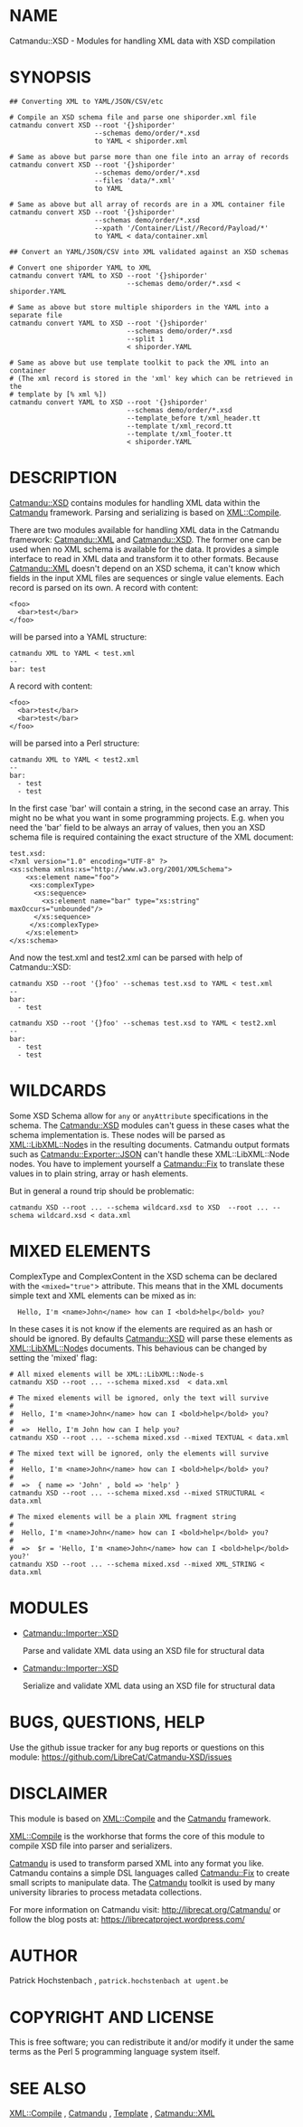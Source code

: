 # NAME

Catmandu::XSD - Modules for handling XML data with XSD compilation

# SYNOPSIS

    ## Converting XML to YAML/JSON/CSV/etc

    # Compile an XSD schema file and parse one shiporder.xml file
    catmandu convert XSD --root '{}shiporder'
                         --schemas demo/order/*.xsd
                         to YAML < shiporder.xml

    # Same as above but parse more than one file into an array of records
    catmandu convert XSD --root '{}shiporder'
                         --schemas demo/order/*.xsd
                         --files 'data/*.xml'
                         to YAML

    # Same as above but all array of records are in a XML container file
    catmandu convert XSD --root '{}shiporder'
                         --schemas demo/order/*.xsd
                         --xpath '/Container/List//Record/Payload/*'
                         to YAML < data/container.xml

    ## Convert an YAML/JSON/CSV into XML validated against an XSD schemas

    # Convert one shiporder YAML to XML
    catmandu convert YAML to XSD --root '{}shiporder'
                                 --schemas demo/order/*.xsd < shiporder.YAML

    # Same as above but store multiple shiporders in the YAML into a separate file
    catmandu convert YAML to XSD --root '{}shiporder'
                                 --schemas demo/order/*.xsd
                                 --split 1
                                 < shiporder.YAML

    # Same as above but use template toolkit to pack the XML into an container
    # (The xml record is stored in the 'xml' key which can be retrieved in the
    # template by [% xml %])
    catmandu convert YAML to XSD --root '{}shiporder'
                                 --schemas demo/order/*.xsd
                                 --template_before t/xml_header.tt
                                 --template t/xml_record.tt
                                 --template t/xml_footer.tt
                                 < shiporder.YAML

# DESCRIPTION

[Catmandu::XSD](https://metacpan.org/pod/Catmandu::XSD) contains modules for handling XML data within the [Catmandu](https://metacpan.org/pod/Catmandu)
framework. Parsing and serializing is based on [XML::Compile](https://metacpan.org/pod/XML::Compile).

There are two modules available for handling XML data in the Catmandu framework:
[Catmandu::XML](https://metacpan.org/pod/Catmandu::XML) and [Catmandu::XSD](https://metacpan.org/pod/Catmandu::XSD). The former one can be used when no XML schema
is available for the data. It provides a simple interface to read in XML data and
transform it to other formats. Because [Catmandu::XML](https://metacpan.org/pod/Catmandu::XML) doesn't depend on an
XSD schema, it can't know which fields in the input XML files are sequences or
single value elements. Each record is parsed on its own. A record with content:

    <foo>
      <bar>test</bar>
    </foo>

will be parsed into a YAML structure:

    catmandu XML to YAML < test.xml
    --
    bar: test

A record with content:

    <foo>
      <bar>test</bar>
      <bar>test</bar>
    </foo>

will be parsed into a Perl structure:

    catmandu XML to YAML < test2.xml
    --
    bar:
      - test
      - test

In the first case 'bar' will contain a string, in the second case an array. This
might no be what you want in some programming projects. E.g. when you need the 'bar'
field to be always an array of values, then you an XSD schema file is required
containing the exact structure of the XML document:

    test.xsd:
    <?xml version="1.0" encoding="UTF-8" ?>
    <xs:schema xmlns:xs="http://www.w3.org/2001/XMLSchema">
        <xs:element name="foo">
         <xs:complexType>
          <xs:sequence>
            <xs:element name="bar" type="xs:string" maxOccurs="unbounded"/>
          </xs:sequence>
         </xs:complexType>
        </xs:element>
    </xs:schema>

And now the test.xml and test2.xml can be parsed with help of Catmandu::XSD:

    catmandu XSD --root '{}foo' --schemas test.xsd to YAML < test.xml
    --
    bar:
      - test

    catmandu XSD --root '{}foo' --schemas test.xsd to YAML < test2.xml
    --
    bar:
      - test
      - test

# WILDCARDS

Some XSD Schema allow for `any` or `anyAttribute` specifications in the schema.
The [Catmandu::XSD](https://metacpan.org/pod/Catmandu::XSD) modules can't guess in these cases what the schema implementation
is. These nodes will be parsed as [XML::LibXML::Node](https://metacpan.org/pod/XML::LibXML::Node)s in the
resulting documents. Catmandu output formats such as [Catmandu::Exporter::JSON](https://metacpan.org/pod/Catmandu::Exporter::JSON)
can't handle these XML::LibXML::Node nodes. You have to implement yourself a
[Catmandu::Fix](https://metacpan.org/pod/Catmandu::Fix) to translate these values in to plain string, array or hash elements.

But in general a round trip should be problematic:

    catmandu XSD --root ... --schema wildcard.xsd to XSD  --root ... --schema wildcard.xsd < data.xml

# MIXED ELEMENTS

ComplexType and ComplexContent in the XSD schema can be declared with the `<mixed="true"`> attribute.
This means that in the XML documents simple text and XML elements can be mixed as in:

      Hello, I'm <name>John</name> how can I <bold>help</bold> you?

In these cases it is not know if the elements are required as an hash or should be ignored. By
defaults [Catmandu::XSD](https://metacpan.org/pod/Catmandu::XSD) will parse these elements as [XML::LibXML::Node](https://metacpan.org/pod/XML::LibXML::Node)s documents.
This behavious can be changed by setting the 'mixed' flag:

    # All mixed elements will be XML::LibXML::Node-s
    catmandu XSD --root ... --schema mixed.xsd  < data.xml

    # The mixed elements will be ignored, only the text will survive
    #
    #  Hello, I'm <name>John</name> how can I <bold>help</bold> you?
    #
    #  =>  Hello, I'm John how can I help you?
    catmandu XSD --root ... --schema mixed.xsd --mixed TEXTUAL < data.xml

    # The mixed text will be ignored, only the elements will survive
    #
    #  Hello, I'm <name>John</name> how can I <bold>help</bold> you?
    #
    #  =>  { name => 'John' , bold => 'help' }
    catmandu XSD --root ... --schema mixed.xsd --mixed STRUCTURAL < data.xml

    # The mixed elements will be a plain XML fragment string
    #
    #  Hello, I'm <name>John</name> how can I <bold>help</bold> you?
    #
    #  =>  $r = 'Hello, I'm <name>John</name> how can I <bold>help</bold> you?'
    catmandu XSD --root ... --schema mixed.xsd --mixed XML_STRING < data.xml

# MODULES

- [Catmandu::Importer::XSD](https://metacpan.org/pod/Catmandu::Importer::XSD)

    Parse and validate XML data using an XSD file for structural data

- [Catmandu::Importer::XSD](https://metacpan.org/pod/Catmandu::Importer::XSD)

    Serialize and validate XML data using an XSD file for structural data

# BUGS, QUESTIONS, HELP

Use the github issue tracker for any bug reports or questions on this module:
https://github.com/LibreCat/Catmandu-XSD/issues

# DISCLAIMER

This module is based on [XML::Compile](https://metacpan.org/pod/XML::Compile) and the [Catmandu](https://metacpan.org/pod/Catmandu) framework.

[XML::Compile](https://metacpan.org/pod/XML::Compile) is the workhorse that forms the core of this module to
compile XSD file into parser and serializers.

[Catmandu](https://metacpan.org/pod/Catmandu) is used to transform parsed XML into any format you like.
Catmandu contains a simple DSL languages called [Catmandu::Fix](https://metacpan.org/pod/Catmandu::Fix) to create
small scripts to manipulate data. The [Catmandu](https://metacpan.org/pod/Catmandu) toolkit is used by many
university libraries to process metadata collections.

For more information on Catmandu visit: http://librecat.org/Catmandu/
or follow the blog posts at: https://librecatproject.wordpress.com/

# AUTHOR

Patrick Hochstenbach , `patrick.hochstenbach at ugent.be`

# COPYRIGHT AND LICENSE

This is free software; you can redistribute it and/or modify it under the same
terms as the Perl 5 programming language system itself.

# SEE ALSO

[XML::Compile](https://metacpan.org/pod/XML::Compile) , [Catmandu](https://metacpan.org/pod/Catmandu) , [Template](https://metacpan.org/pod/Template) , [Catmandu::XML](https://metacpan.org/pod/Catmandu::XML)
